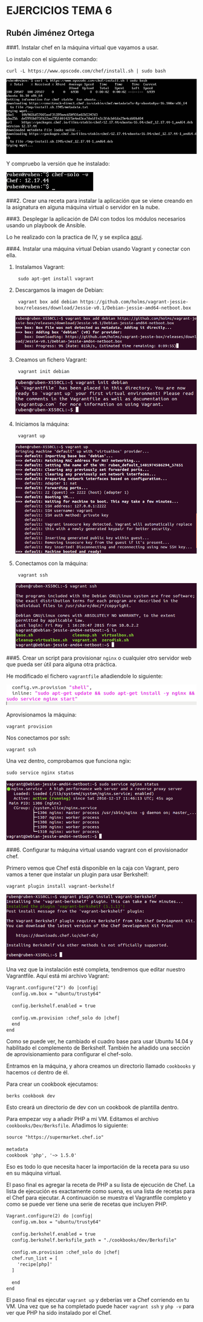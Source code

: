 <h1>EJERCICIOS TEMA 6</h1>
<h2>Rubén Jiménez Ortega</h2>

###1. Instalar chef en la máquina virtual que vayamos a usar.

Lo instalo con el siguiente comando:

    curl -L https://www.opscode.com/chef/install.sh | sudo bash

![Sin titulo](Imagenes_T6/7.png)

Y compruebo la versión que he instalado:

![Sin titulo](Imagenes_T6/8.png)

###2. Crear una receta para instalar la aplicación que se viene creando en la asignatura en alguna máquina virtual o servidor en la nube.



###3. Desplegar la aplicación de DAI con todos los módulos necesarios usando un playbook de Ansible.

Lo he realizado con la practica de IV, y se explica [aquí](https://github.com/rubenjo7/IV#vagrant-y-ansible).

###4. Instalar una máquina virtual Debian usando Vagrant y conectar con ella.

1. Instalamos Vagrant:

        sudo apt-get install vagrant

2. Descargamos la imagen de Debian:

        vagrant box add debian https://github.com/holms/vagrant-jessie-box/releases/download/Jessie-v0.1/Debian-jessie-amd64-netboot.box

    ![Sin titulo](Imagenes_T6/1.png)

3. Creamos un fichero Vagrant:

        vagrant init debian

    ![Sin titulo](Imagenes_T6/2.png)

4. Iniciamos la máquina:

        vagrant up

    ![Sin titulo](Imagenes_T6/3.png)

5. Conectamos con la máquina:

        vagrant ssh

    ![Sin titulo](Imagenes_T6/4.png)

###5. Crear un script para provisionar `nginx` o cualquier otro servidor web que pueda ser útil para alguna otra práctica.

He modificado el fichero `vagrantfile` añadiendole lo siguiente:

![Sin titulo](Imagenes_T6/5.png)

Aprovisionamos la máquina:

    vagrant provision

Nos conectamos por ssh:

    vagrant ssh

Una vez dentro, comprobamos que funciona ngix:

    sudo service nginx status

![Sin titulo](Imagenes_T6/6.png)

###6. Configurar tu máquina virtual usando vagrant con el provisionador chef.

Primero vemos que Chef está disponible en la caja con Vagrant, pero vamos a tener que instalar un plugin para usar Berkshelf:

    vagrant plugin install vagrant-berkshelf

![Sin titulo](Imagenes_T6/9.png)

Una vez que la instalación esté completa, tendremos que editar nuestro Vagrantfile. Aquí está mi archivo Vagrant:

    Vagrant.configure("2") do |config|
      config.vm.box = "ubuntu/trusty64"

      config.berkshelf.enabled = true

      config.vm.provision :chef_solo do |chef|
      end
    end

Como se puede ver, he cambiado el cuadro base para usar Ubuntu 14.04 y habilitado el complemento de Berkshelf. También he añadido una sección de aprovisionamiento para configurar el chef-solo.

Entramos en la máquina, y ahora creamos un directorio llamado `cookbooks` y hacemos `cd` dentro de él.

Para crear un cookbook ejecutamos:

    berks cookbook dev


Esto creará un directorio de dev con un cookbook de plantilla dentro.

Para empezar voy a añadir PHP a mi VM. Editamos el archivo `cookbooks/Dev/Berksfile`. Añadimos lo siguiente:

    source "https://supermarket.chef.io"

    metadata
    cookbook 'php', '~> 1.5.0'


Eso es todo lo que necesita hacer la importación de la receta para su uso en su máquina virtual.

El paso final es agregar la receta de PHP a su lista de ejecución de Chef. La lista de ejecución es exactamente como suena, es una lista de recetas para el Chef para ejecutar. A continuación se muestra el Vagrantfile completo y como se puede ver tiene una serie de recetas que incluyen PHP.

    Vagrant.configure(2) do |config|
      config.vm.box = "ubuntu/trusty64"

      config.berkshelf.enabled = true
      config.berkshelf.berksfile_path = "./cookbooks/dev/Berksfile"

      config.vm.provision :chef_solo do |chef|
      chef.run_list = [
        'recipe[php]'
      ]

      end
    end


El paso final es ejecutar `vagrant up` y deberías ver a Chef corriendo en tu VM. Una vez que se ha completado puede hacer `vagrant ssh` y `php -v` para ver que PHP ha sido instalado por el Chef.
